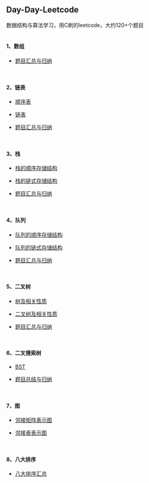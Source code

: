 ## Day-Day-Leetcode

数据结构与算法学习，用C刷的leetcode，大约120+个题目
<br>
<br>

#### 1、数组
- [题目汇总与归纳](https://github.com/LUCY78765580/Day-Day-Leetcode/blob/master/C/array/summary-Array.md)
<br>


#### 2、链表
- [顺序表](https://github.com/LUCY78765580/Day-Day-Leetcode/blob/master/C/linked-list/summary-ArrayList.md)

- [链表](https://github.com/LUCY78765580/Day-Day-Leetcode/tree/master/C/linked-list)

- [题目汇总与归纳](https://github.com/LUCY78765580/Day-Day-Leetcode/blob/master/C/linked-list/summery-LinkedList-2.md)

<br>


#### 3、栈
- [栈的顺序存储结构](https://github.com/LUCY78765580/Day-Day-Leetcode/blob/master/C/stack/summary-Stack.md)

- [栈的链式存储结构](https://github.com/LUCY78765580/Day-Day-Leetcode/blob/master/C/stack/summary-Stack-2.md)

- [题目汇总与归纳](https://github.com/LUCY78765580/Day-Day-Leetcode/blob/master/C/stack/summary-Stack-3.md)

<br>


#### 4、队列
- [队列的顺序存储结构](https://github.com/LUCY78765580/Day-Day-Leetcode/blob/master/C/queue/summary-queue.md)

- [队列的链式存储结构](https://github.com/LUCY78765580/Day-Day-Leetcode/blob/master/C/queue/summary-queue-2.md)

- [题目汇总与归纳](https://github.com/LUCY78765580/Day-Day-Leetcode/tree/master/C/queue)

<br>


#### 5、二叉树
- [树及相关性质](https://github.com/LUCY78765580/Day-Day-Leetcode/blob/master/C/binary%20tree/summary-binary%20tree.md)

- [二叉树及相关性质](https://github.com/LUCY78765580/Day-Day-Leetcode/blob/master/C/binary%20tree/summary-binary%20tree-2.md)

- [题目汇总与归纳](https://github.com/LUCY78765580/Day-Day-Leetcode/blob/master/C/binary%20tree/summary-binary%20tree-3.md)

<br>


#### 6、二叉搜索树
- [BST](https://github.com/LUCY78765580/Day-Day-Leetcode/blob/master/C/binary%20search%20tree/summary-binary%20search%20tree(BST).md)

- [题目总结与归纳](https://github.com/LUCY78765580/Day-Day-Leetcode/blob/master/C/binary%20search%20tree/summary-binary%20search%20tree(BST)-2.md)

<br>


#### 7、图
- [邻接矩阵表示图](https://github.com/LUCY78765580/Day-Day-Leetcode/blob/master/C/graph/summary_Graph-1-Adjacency%20Matrix.md)

- [邻接表表示图](https://github.com/LUCY78765580/Day-Day-Leetcode/blob/master/C/graph/summary_Graph-2-Adjacency%20List.md)

<br>

#### 8、八大排序
- [八大排序汇总](https://github.com/LUCY78765580/Day-Day-Leetcode/blob/master/C/sort/summary-8%20kinds%20of%20sort.md)

<br>


